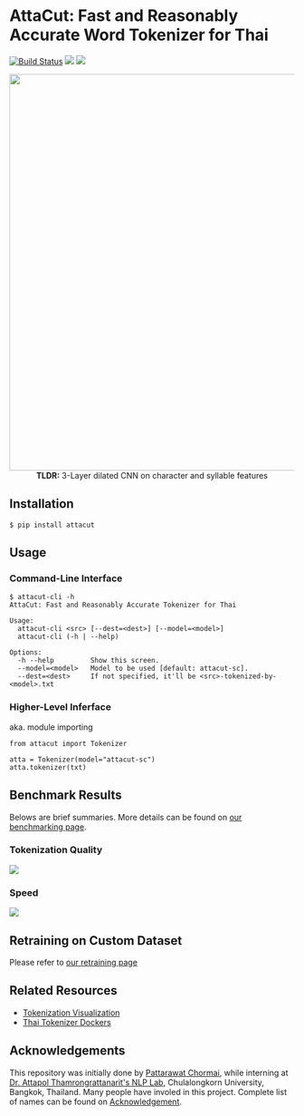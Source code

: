 # AttaCut: Fast and Reasonably Accurate Word Tokenizer for Thai

[![Build Status](https://travis-ci.org/PyThaiNLP/attacut.svg?branch=master)](https://travis-ci.org/PyThaiNLP/attacut)
[![](https://img.shields.io/badge/-presentation-informational)](https://drive.google.com/file/d/16AUNZv1HXVmERgryfBf4JpCo1QrQyHHE/view?usp=sharing)
![](https://img.shields.io/badge/doi-WIP-informational)

<div align="center">
    <img src="https://i.imgur.com/8yMq7IB.png" width="700px"/>
    <br/>
    <b>TLDR:</b> 
3-Layer dilated CNN on character and syllable features
</div>

## Installation

```
$ pip install attacut
```

## Usage

### Command-Line Interface
```
$ attacut-cli -h
AttaCut: Fast and Reasonably Accurate Tokenizer for Thai

Usage:
  attacut-cli <src> [--dest=<dest>] [--model=<model>]
  attacut-cli (-h | --help)

Options:
  -h --help         Show this screen.
  --model=<model>   Model to be used [default: attacut-sc].
  --dest=<dest>     If not specified, it'll be <src>-tokenized-by-<model>.txt
```

### Higher-Level Inferface
aka. module importing
```
from attacut import Tokenizer

atta = Tokenizer(model="attacut-sc")
atta.tokenizer(txt)
```

## Benchmark Results

Belows are brief summaries. More details can be found on [our benchmarking page](https://pythainlp.github.io/attacut/benchmark.html).


### Tokenization Quality
![](https://pythainlp.github.io/attacut/_images/quality-benchmark-in-of-domain.png)

### Speed
![](https://pythainlp.github.io/attacut/_images/speed-benchmark-ec2.png)


## Retraining on Custom Dataset
Please refer to [our retraining page](https://pythainlp.github.io/attacut/)

## Related Resources
- [Tokenization Visualization][tovis]
- [Thai Tokenizer Dockers][docker]

## Acknowledgements
This repository was initially done by [Pattarawat Chormai][pat], while interning at [Dr. Attapol Thamrongrattanarit's NLP Lab][ate], Chulalongkorn University, Bangkok, Thailand.
Many people have involed in this project. Complete list of names can be found on [Acknowledgement](https://pythainlp.github.io/attacut/acknowledgement.html).


[pat]: http://pat.chormai.org
[ate]: https://attapol.github.io/lab.html
[noom]: https://github.com/Ekkalak-T
[can]: https://github.com/c4n
[ake]: https://github.com/ekapolc
[tovis]: https://pythainlp.github.io/tokenization-benchmark-visualization/
[docker]: https://github.com/PyThaiNLP/docker-thai-tokenizers